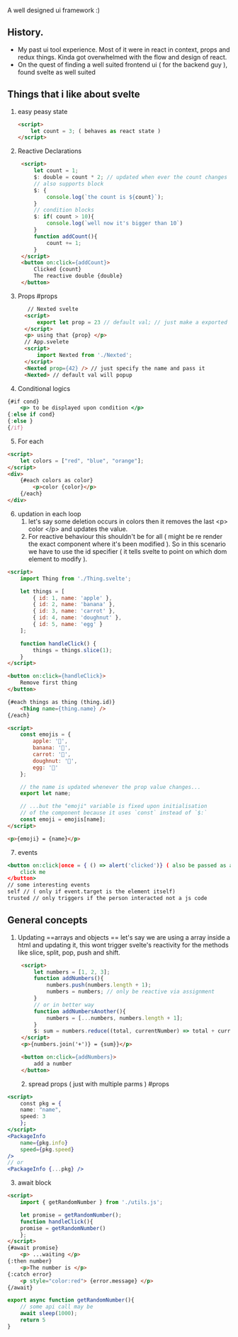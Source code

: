 A well designed ui framework :)

## History.
- My past ui tool experience. Most of it were in react in context, props and redux things. Kinda got overwhelmed with the flow and design of react.
- On the quest of finding a well suited frontend ui ( for the backend guy ), found svelte as well suited


## Things that i like about svelte
1. easy peasy state
   ```html
   <script>
	   let count = 3; ( behaves as react state )
   </script>
   ```
2. Reactive Declarations
   ```html
	<script>
		let count = 1;
		$: double = count * 2; // updated when ever the count changes
		// also supports block 
		$: {
			console.log(`the count is ${count}`);
		}
		// condition blocks
		$: if( count > 10){
			console.log(`well now it's bigger than 10`)
		}
		function addCount(){
			count += 1;
		}
	</script>
	<button on:click={addCount}>
		Clicked {count}
		The reactive double {double}
	</button>
   ```
3. Props #props
      ```html 
	     // Nexted svelte
	    <script>
			export let prop = 23 // default val; // just make a exported variable
	    </script>
		<p> using that {prop} </p>
		// App.svelete
	    <script>
			import Nexted from './Nexted';
	    </script>
		<Nexted prop={42} /> // just specify the name and pass it
		<Nexted> // default val will popup
      ```
4. Conditional logics
```jsx
{#if cond}
	<p> to be displayed upon condition </p>
{:else if cond}
{:else }
{/if} 
```
5. For each
```html
<script>
	let colors = ["red", "blue", "orange"];
</script>
<div>
	{#each colors as color}
		<p>color {color}</p>
	{/each}
</div>
```
6. updation in each loop
	1. let's say some deletion occurs in colors then it removes the last <p\> color </p\> and updates the value.
	2. For reactive behaviour this shouldn't be for all ( might be re render the exact component where it's been modified ). So in this scenario we have to use the id specifier ( it tells svelte to point on which dom element  to modify ).
```html
<script>
	import Thing from './Thing.svelte';

	let things = [
		{ id: 1, name: 'apple' },
		{ id: 2, name: 'banana' },
		{ id: 3, name: 'carrot' },
		{ id: 4, name: 'doughnut' },
		{ id: 5, name: 'egg' }
	];

	function handleClick() {
		things = things.slice(1);
	}
</script>

<button on:click={handleClick}>
	Remove first thing
</button>

{#each things as thing (thing.id)}
	<Thing name={thing.name} />
{/each}
```
```html
<script>
	const emojis = {
		apple: '🍎',
		banana: '🍌',
		carrot: '🥕',
		doughnut: '🍩',
		egg: '🥚'
	};

	// the name is updated whenever the prop value changes...
	export let name;

	// ...but the "emoji" variable is fixed upon initialisation
	// of the component because it uses `const` instead of `$:`
	const emoji = emojis[name];
</script>

<p>{emoji} = {name}</p>
```
 7. events
```jsx
<button on:click|once = { () => alert('clicked')} ( also be passed as array func (inline))
	click me
</button> 
// some interesting events
self // ( only if event.target is the element itself)
trusted // only triggers if the person interacted not a js code

```



## General concepts
1. Updating ==arrays and objects ==
   let's say we are using a array inside a html and updating it, this wont trigger svelte's reactivity for the methods like slice, split, pop, push and shift.
   ```html
	<script>
		let numbers = [1, 2, 3];
		function addNumbers(){
			numbers.push(numbers.length + 1);
			numbers = numbers; // only be reactive via assignment
		}
		// or in better way 
		function addNumbersAnother(){
			numbers = [...numbers, numbers.length + 1];
		}
		$: sum = numbers.reduce((total, currentNumber) => total + currentNumber, 0);
	</script>
	<p>{numbers.join('+')} = {sum}}</p>

	<button on:click={addNumbers}>
		add a number
	</button>
   ```
   2. spread props ( just with multiple parms ) #props
```jsx
<script>
	const pkg = {
	name: "name",
	speed: 3
	};
</script>
<PackageInfo 
	name={pkg.info}
	speed={pkg.speed}
/>
// or 
<PackageInfo {...pkg} />
```
3. await block
```html
<script>
	import { getRandomNumber } from './utils.js';

	let promise = getRandomNumber();
	function handleClick(){
	promise = getRandomNumber()
	};
</script>
{#await promise}
	<p> ...waiting </p>
{:then number}
	<p>The number is </p>
{:catch error}
	<p style="color:red"> {error.message} </p>
{/await}
```
```js // util.js
export async function getRandomNumber(){
	// some api call may be
	await sleep(1000);
	return 5
}
```